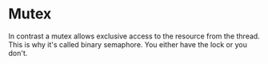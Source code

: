 # Mutex

In contrast a mutex allows exclusive access to the resource from the thread. This is why it's called binary semaphore. You either have the lock or you don't.
